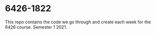# 6426-1822
This repo contains the code we go through and create each week for the 6426 course.
Semester 1 2021.

